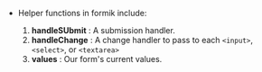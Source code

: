 - Helper functions in formik include:

  1. **handleSUbmit** : A submission handler.
  2. **handleChange** : A change handler to pass to each `<input>`, `<select>`, or `<textarea>`
  3. **values** : Our form's current values.
